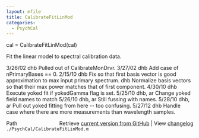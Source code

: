 ```yaml
---
layout: mfile
title: CalibrateFitLinMod
categories:
  - PsychCal
---
```


cal = CalibrateFitLinMod\(cal\)

Fit the linear model to spectral calibration data.

3/26/02  dhb  Pulled out of CalibrateMonDrvr.
3/27/02  dhb  Add case of nPrimaryBases == 0.
2/15/10  dhb  Fix so that first basis vector is good approximation to max
              input primary spectrum.
         dhb  Normalize basis vectors so that their max power matches that
              of first component.
4/30/10  dhb  Execute yoked fit if yokedGamma flag is set.
5/25/10  dhb, ar Change yoked field names to match
5/26/10  dhb, ar Still fussing with names.
5/28/10  dhb, ar Pull out yoked fitting from here \-\- too confusing.
5/27/12  dhb     Handle case where there are more measurements than wavelength samples.


<div class="code_header" style="text-align:right;">
  <span style="float:left;">Path&nbsp;&nbsp;</span> <span class="counter">Retrieve <a href=
  "https://raw.github.com/Psychtoolbox-3/Psychtoolbox-3/beta/./PsychCal/CalibrateFitLinMod.m">current version from GitHub</a> | View <a href=
  "https://github.com/Psychtoolbox-3/Psychtoolbox-3/commits/beta/./PsychCal/CalibrateFitLinMod.m">changelog</a></span>
</div>
<div class="code">
  <code>./PsychCal/CalibrateFitLinMod.m</code>
</div>
